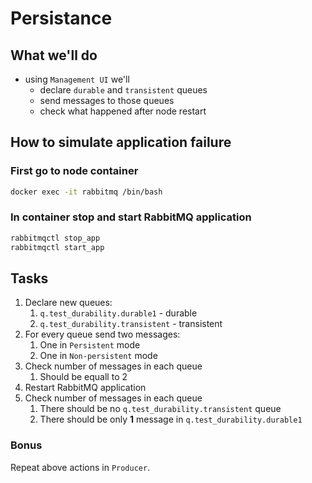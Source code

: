# Persistance

## What we'll do
* using `Management UI` we'll
  * declare `durable` and `transistent` queues
  * send messages to those queues
  * check what happened after node restart


## How to simulate application failure

### First go to node container
```bash
docker exec -it rabbitmq /bin/bash
```

### In container stop and start RabbitMQ application
```bash
rabbitmqctl stop_app
rabbitmqctl start_app
```

## Tasks

1. Declare new queues:
   1. `q.test_durability.durable1` - durable
   2. `q.test_durability.transistent` - transistent
2. For every queue send two messages:
   1. One in `Persistent` mode
   2. One in `Non-persistent` mode
3. Check number of messages in each queue
   1. Should be equall to 2
4. Restart RabbitMQ application
5. Check number of messages in each queue
   1. There should be no `q.test_durability.transistent` queue
   2. There should be only **1** message in `q.test_durability.durable1`


### Bonus
Repeat above actions in `Producer`.
